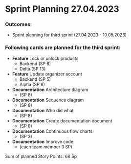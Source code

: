 # Sprint Planning 27.04.2023
### Outcomes:
- Sprint planning for third sprint (27.04.2023 - 10.05.2023)
### Following cards are planned for the third sprint:
- **Feature** Lock or unlock products <br />
  - Backend (SP 8)
  - Delta (SP 13)
- **Feature** Update organizer account <br />
  - Backend (SP 5)
  - Alpha (SP 8)
- **Documentation** Architecture diagram
  - (SP 8)
- **Documentation** Sequence diagram
  - (SP 8)
- **Documentation** Who did what
  - (SP 8)
- **Documentation** Create documentation document
  - (SP 8)
- **Documentation** Continuous flow charts
  - (SP 3)
- **Documentation** Improve code
  - (each team member 3 SP)

Sum of planned Story Points: 68 Sp

